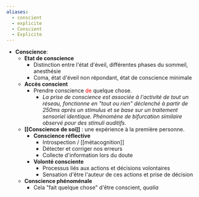 ```yaml
---
aliases:
  - conscient
  - explicite
  - Conscient
  - Explicite
---
```

- **Conscience**:
	- **Etat de conscience**
		- Distinction entre l'état d'éveil, différentes phases du sommeil, anesthésie
		- Coma, état d'éveil non répondant, état de conscience minimale
	- **Accès conscient**
		- Prendre conscience <font color='red'>de</font> quelque chose. 
			- *La prise de conscience est associée à l'activité de tout un réseau, fonctionne en "tout ou rien" déclenché à partir de 250ms après un stimulus et se base sur un traitement sensoriel identique. Phénomène de bifurcation similaire observé pour des stimuli auditifs.*
	- **[[Conscience de soi]]** : une expérience à la première personne. 
		- **Conscience réflective** 
			- Introspection / [[métacognition]] 
			- Détecter et corriger nos erreurs
			- Collecte d'information lors du doute
		- **Volonté consciente** 
			- Processus liés aux actions et décisions volontaires 
			- Sensation d'être l'auteur de ces actions et prise de décision
	- **Conscience phénoménale**
		- Cela "fait quelque chose" d'être conscient, *qualia*